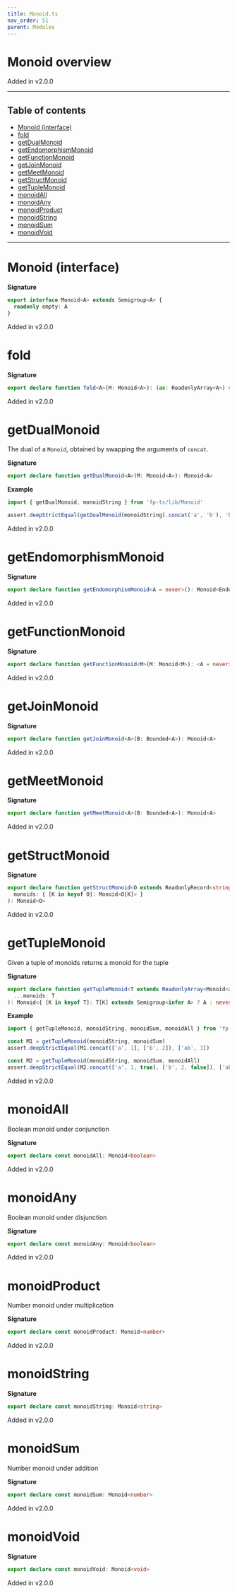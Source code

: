 ```yaml
---
title: Monoid.ts
nav_order: 51
parent: Modules
---
```


# Monoid overview

Added in v2.0.0

---

<h2 class="text-delta">Table of contents</h2>

- [Monoid (interface)](#monoid-interface)
- [fold](#fold)
- [getDualMonoid](#getdualmonoid)
- [getEndomorphismMonoid](#getendomorphismmonoid)
- [getFunctionMonoid](#getfunctionmonoid)
- [getJoinMonoid](#getjoinmonoid)
- [getMeetMonoid](#getmeetmonoid)
- [getStructMonoid](#getstructmonoid)
- [getTupleMonoid](#gettuplemonoid)
- [monoidAll](#monoidall)
- [monoidAny](#monoidany)
- [monoidProduct](#monoidproduct)
- [monoidString](#monoidstring)
- [monoidSum](#monoidsum)
- [monoidVoid](#monoidvoid)

---

# Monoid (interface)

**Signature**

```ts
export interface Monoid<A> extends Semigroup<A> {
  readonly empty: A
}
```

Added in v2.0.0

# fold

**Signature**

```ts
export declare function fold<A>(M: Monoid<A>): (as: ReadonlyArray<A>) => A
```

Added in v2.0.0

# getDualMonoid

The dual of a `Monoid`, obtained by swapping the arguments of `concat`.

**Signature**

```ts
export declare function getDualMonoid<A>(M: Monoid<A>): Monoid<A>
```

**Example**

```ts
import { getDualMonoid, monoidString } from 'fp-ts/lib/Monoid'

assert.deepStrictEqual(getDualMonoid(monoidString).concat('a', 'b'), 'ba')
```

Added in v2.0.0

# getEndomorphismMonoid

**Signature**

```ts
export declare function getEndomorphismMonoid<A = never>(): Monoid<Endomorphism<A>>
```

Added in v2.0.0

# getFunctionMonoid

**Signature**

```ts
export declare function getFunctionMonoid<M>(M: Monoid<M>): <A = never>() => Monoid<(a: A) => M>
```

Added in v2.0.0

# getJoinMonoid

**Signature**

```ts
export declare function getJoinMonoid<A>(B: Bounded<A>): Monoid<A>
```

Added in v2.0.0

# getMeetMonoid

**Signature**

```ts
export declare function getMeetMonoid<A>(B: Bounded<A>): Monoid<A>
```

Added in v2.0.0

# getStructMonoid

**Signature**

```ts
export declare function getStructMonoid<O extends ReadonlyRecord<string, any>>(
  monoids: { [K in keyof O]: Monoid<O[K]> }
): Monoid<O>
```

Added in v2.0.0

# getTupleMonoid

Given a tuple of monoids returns a monoid for the tuple

**Signature**

```ts
export declare function getTupleMonoid<T extends ReadonlyArray<Monoid<any>>>(
  ...monoids: T
): Monoid<{ [K in keyof T]: T[K] extends Semigroup<infer A> ? A : never }>
```

**Example**

```ts
import { getTupleMonoid, monoidString, monoidSum, monoidAll } from 'fp-ts/lib/Monoid'

const M1 = getTupleMonoid(monoidString, monoidSum)
assert.deepStrictEqual(M1.concat(['a', 1], ['b', 2]), ['ab', 3])

const M2 = getTupleMonoid(monoidString, monoidSum, monoidAll)
assert.deepStrictEqual(M2.concat(['a', 1, true], ['b', 2, false]), ['ab', 3, false])
```

Added in v2.0.0

# monoidAll

Boolean monoid under conjunction

**Signature**

```ts
export declare const monoidAll: Monoid<boolean>
```

Added in v2.0.0

# monoidAny

Boolean monoid under disjunction

**Signature**

```ts
export declare const monoidAny: Monoid<boolean>
```

Added in v2.0.0

# monoidProduct

Number monoid under multiplication

**Signature**

```ts
export declare const monoidProduct: Monoid<number>
```

Added in v2.0.0

# monoidString

**Signature**

```ts
export declare const monoidString: Monoid<string>
```

Added in v2.0.0

# monoidSum

Number monoid under addition

**Signature**

```ts
export declare const monoidSum: Monoid<number>
```

Added in v2.0.0

# monoidVoid

**Signature**

```ts
export declare const monoidVoid: Monoid<void>
```

Added in v2.0.0
